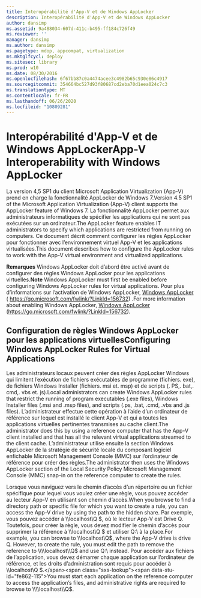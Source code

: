 ```yaml
---
title: Interopérabilité d'App-V et de Windows AppLocker
description: Interopérabilité d'App-V et de Windows AppLocker
author: dansimp
ms.assetid: 9a488034-607d-411c-b495-ff184c726f49
ms.reviewer: ''
manager: dansimp
ms.author: dansimp
ms.pagetype: mdop, appcompat, virtualization
ms.mktglfcycl: deploy
ms.sitesec: library
ms.prod: w10
ms.date: 08/30/2016
ms.openlocfilehash: 6f67bb87c0a4474acee3c4982b65c930e86c4917
ms.sourcegitcommit: 354664bc527d93f80687cd2eba70d1eea024c7c3
ms.translationtype: MT
ms.contentlocale: fr-FR
ms.lasthandoff: 06/26/2020
ms.locfileid: "10809281"
---
```

# <span data-ttu-id="fe862-103">Interopérabilité d'App-V et de Windows AppLocker</span><span class="sxs-lookup"><span data-stu-id="fe862-103">App-V Interoperability with Windows AppLocker</span></span>


<span data-ttu-id="fe862-104">La version 4,5 SP1 du client Microsoft Application Virtualization (App-V) prend en charge la fonctionnalité AppLocker de Windows 7.</span><span class="sxs-lookup"><span data-stu-id="fe862-104">Version 4.5 SP1 of the Microsoft Application Virtualization (App-V) client supports the AppLocker feature of Windows 7.</span></span> <span data-ttu-id="fe862-105">La fonctionnalité AppLocker permet aux administrateurs informatiques de spécifier les applications qui ne sont pas exécutées sur un ordinateur.</span><span class="sxs-lookup"><span data-stu-id="fe862-105">The AppLocker feature enables IT administrators to specify which applications are restricted from running on computers.</span></span> <span data-ttu-id="fe862-106">Ce document décrit comment configurer les règles AppLocker pour fonctionner avec l’environnement virtuel App-V et les applications virtualisées.</span><span class="sxs-lookup"><span data-stu-id="fe862-106">This document describes how to configure the AppLocker rules to work with the App-V virtual environment and virtualized applications.</span></span>

<span data-ttu-id="fe862-107">**Remarques**  Windows AppLocker doit d’abord être activé avant de configurer des règles Windows AppLocker pour les applications virtuelles.</span><span class="sxs-lookup"><span data-stu-id="fe862-107">**Note** Windows AppLocker must first be enabled before configuring Windows AppLocker rules for virtual applications.</span></span> <span data-ttu-id="fe862-108">Pour plus d’informations sur l’activation de Windows AppLocker, [Windows AppLocker](https://go.microsoft.com/fwlink/?LinkId=156732) ( https://go.microsoft.com/fwlink/?LinkId=156732) .</span><span class="sxs-lookup"><span data-stu-id="fe862-108">For more information about enabling Windows AppLocker, [Windows AppLocker](https://go.microsoft.com/fwlink/?LinkId=156732) (https://go.microsoft.com/fwlink/?LinkId=156732).</span></span>

 

## <span data-ttu-id="fe862-109">Configuration de règles Windows AppLocker pour les applications virtuelles</span><span class="sxs-lookup"><span data-stu-id="fe862-109">Configuring Windows AppLocker Rules for Virtual Applications</span></span>


<span data-ttu-id="fe862-110">Les administrateurs locaux peuvent créer des règles AppLocker Windows qui limitent l’exécution de fichiers exécutables de programme (fichiers. exe), de fichiers Windows Installer (fichiers. msi et. msp) et de scripts (. PS,. bat,. cmd,. vbs et. js).</span><span class="sxs-lookup"><span data-stu-id="fe862-110">Local administrators can create Windows AppLocker rules that restrict the running of program executables (.exe files), Windows Installer files (.msi and .msp files), and scripts (.ps, .bat, .cmd, .vbs and .js files).</span></span> <span data-ttu-id="fe862-111">L’administrateur effectue cette opération à l’aide d’un ordinateur de référence sur lequel est installé le client App-V et qui a toutes les applications virtuelles pertinentes transmises au cache client.</span><span class="sxs-lookup"><span data-stu-id="fe862-111">The administrator does this by using a reference computer that has the App-V client installed and that has all the relevant virtual applications streamed to the client cache.</span></span> <span data-ttu-id="fe862-112">L’administrateur utilise ensuite la section Windows AppLocker de la stratégie de sécurité locale du composant logiciel enfichable Microsoft Management Console (MMC) sur l’ordinateur de référence pour créer des règles.</span><span class="sxs-lookup"><span data-stu-id="fe862-112">The administrator then uses the Windows AppLocker section of the Local Security Policy Microsoft Management Console (MMC) snap-in on the reference computer to create the rules.</span></span>

<span data-ttu-id="fe862-113">Lorsque vous naviguez vers le chemin d’accès d’un répertoire ou un fichier spécifique pour lequel vous voulez créer une règle, vous pouvez accéder au lecteur App-V en utilisant son chemin d’accès.</span><span class="sxs-lookup"><span data-stu-id="fe862-113">When you browse to find a directory path or specific file for which you want to create a rule, you can access the App-V drive by using the path to the hidden share.</span></span> <span data-ttu-id="fe862-114">Par exemple, vous pouvez accéder à \\\\localhost\\Q $, où le lecteur App-V est Drive Q. Toutefois, pour créer la règle, vous devez modifier le chemin d’accès pour supprimer la référence à \\\\localhost\\Q $ et utiliser Q:\\ à la place.</span><span class="sxs-lookup"><span data-stu-id="fe862-114">For example, you can browse to \\\\localhost\\Q$, where the App-V drive is drive Q. However, to create the rule, you must edit the path to remove the reference to \\\\localhost\\Q$ and use Q:\\ instead.</span></span> <span data-ttu-id="fe862-115">Pour accéder aux fichiers de l’application, vous devez démarrer chaque application sur l’ordinateur de référence, et les droits d’administration sont requis pour accéder à \\\\localhost\\Q $.</span><span class="sxs-lookup"><span data-stu-id="fe862-115">You must start each application on the reference computer to access the application’s files, and administrative rights are required to browse to \\\\localhost\\Q$.</span></span>

 

 





